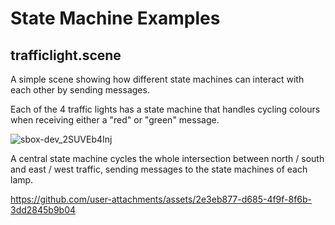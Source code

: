 # State Machine Examples
## trafficlight.scene
A simple scene showing how different state machines can interact with each other by sending messages.

Each of the 4 traffic lights has a state machine that handles cycling colours when receiving either a "red" or "green" message.

![sbox-dev_2SUVEb4Inj](https://github.com/user-attachments/assets/575f3713-3f00-413f-96e7-e887bef840e5)

A central state machine cycles the whole intersection between north / south and east / west traffic, sending messages to the state machines of each lamp.

https://github.com/user-attachments/assets/2e3eb877-d685-4f9f-8f6b-3dd2845b9b04
